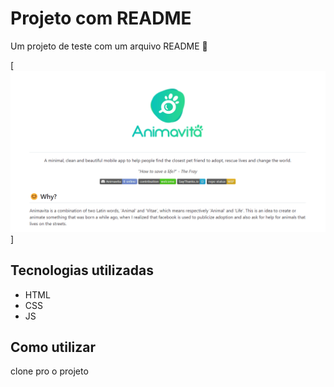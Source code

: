 # Projeto com README
Um projeto de teste com um arquivo README 🚀

[<img src="tela.gif" alt="gif da tela">]

## Tecnologias utilizadas

 - HTML
 - CSS
 - JS

 ## Como utilizar
 clone pro o projeto